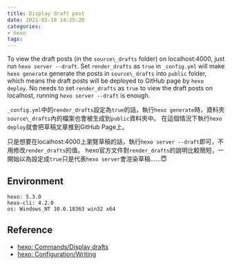 ```yaml
---
title: Display draft post
date: 2021-02-19 14:25:20
categories:
- hexo
tags:
---
```



To view the draft posts (in the `source\_drafts` folder) on localhost:4000, just run `hexo server --draft`.
Set `render_drafts` as `true` in `_config.yml` will make `hexo generate` generate the posts in `source\_drafts` into `public` folder, which means the draft posts will be deployed to GitHub page by `hexo deploy`.
No needs to set `render_drafts` as `true` to view the draft posts on localhost, running `hexo server --draft` is enough.

`_config.yml`中的`render_drafts`設定為`true`的話，執行`hexo generate`時，資料夾`source\_drafts`內的檔案也會被生成到`public`資料夾中。
在這個情況下執行`hexo deploy`就會把草稿文章推到GitHub Page上。

只是想要在localhost:4000上瀏覽草稿的話，執行`hexo server --draft`即可，不用修改`render_drafts`的值。
hexo官方文件對`render_drafts`的說明比較簡短，一開始以為設定成`true`只是代表`hexo server`會渲染草稿……😇


## Environment
```
hexo: 5.3.0
hexo-cli: 4.2.0
os: Windows_NT 10.0.18363 win32 x64
```


## Reference
- [hexo: Commands/Display drafts](https://hexo.io/docs/commands#Display-drafts)
- [hexo: Configuration/Writing](https://hexo.io/docs/configuration#Writing)